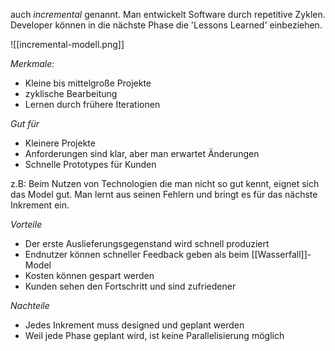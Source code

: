 auch *incremental* genannt. Man entwickelt Software durch repetitive Zyklen. Developer können in die nächste Phase die 'Lessons Learned' einbeziehen.

![[incremental-modell.png]]

*Merkmale:*
- Kleine bis mittelgroße Projekte
- zyklische Bearbeitung
- Lernen durch frühere Iterationen

*Gut für*
- Kleinere Projekte
- Anforderungen sind klar, aber man erwartet Änderungen
- Schnelle Prototypes für Kunden

z.B: Beim Nutzen von Technologien die man nicht so gut kennt, eignet sich das Model gut. Man lernt aus seinen Fehlern und bringt es für das nächste Inkrement ein.

*Vorteile*
- Der erste Auslieferungsgegenstand wird schnell produziert
- Endnutzer können schneller Feedback geben als beim [[Wasserfall]]-Model
- Kosten können gespart werden
- Kunden sehen den Fortschritt und sind zufriedener

*Nachteile*
- Jedes Inkrement muss designed und geplant werden
- Weil jede Phase geplant wird, ist keine Parallelisierung möglich
